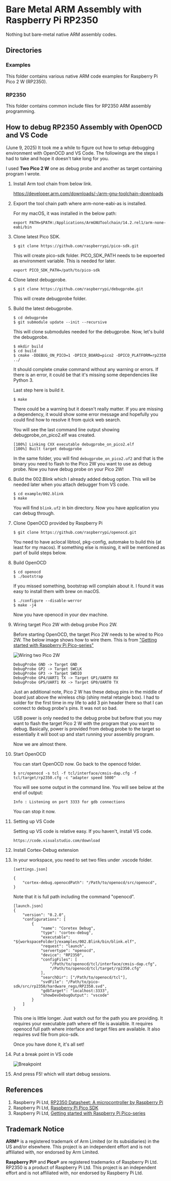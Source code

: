 
# Bare Metal ARM Assembly with Raspberry Pi RP2350

Nothing but bare-metal native ARM assembly codes.

## Directories

### Examples

This folder contains various native ARM code examples for Raspberry Pi Pico 2 W (RP2350).

### RP2350

This folder contains common include files for RP2350 ARM assembly programming.

## How to debug RP2350 Assembly with OpenOCD and VS Code

(June 9, 2025) It took me a while to figure out how to setup debugging environment with OpenOCD and VS Code. The followings are the steps I had to take and hope it doesn't take long for you.

I used **Two Pico 2 W** one as debug probe and another as target containing program I wrote. 

1. Install Arm tool chain from below link.

    https://developer.arm.com/downloads/-/arm-gnu-toolchain-downloads

1. Export the tool chain path where arm-none-eabi-as is installed.

    For my macOS, it was installed in the below path:
    ```
    export PATH=$PATH:/Applications/ArmGNUToolchain/14.2.rel1/arm-none-eabi/bin
    ```

1. Clone latest Pico SDK.

    ```console
    $ git clone https://github.com/raspberrypi/pico-sdk.git
    ```
    This will create pico-sdk folder. PICO_SDK_PATH needs to be expoerted as environment variable. This is needed for later.

    ```console
    export PICO_SDK_PATH=/path/to/pico-sdk
    ```


1. Clone latest debugprobe.

    ```console
    $ git clone https://github.com/raspberrypi/debugprobe.git
    ```
    This will create debugprobe folder.

1. Build the latest debugprobe.

    ```console
    $ cd debugprobe
    $ git submodule update --init --recursive
    ```
    This will clone submodules needed for the debugprobe. Now, let's build the debugprobe.

    ```console
    $ mkdir build
    $ cd build
    $ cmake -DDEBUG_ON_PICO=1 -DPICO_BOARD=pico2 -DPICO_PLATFORM=rp2350 ../
    ```
    It should complete cmake command without any warning or errors. If there is an error, it could be that it's missing some dependencies like Python 3.

    Last step here is build it.

    ```console
    $ make
    ```
    There could be a warning but it doesn't really matter. If you are missing a dependency, it would show some error message and hopefully you could find how to resolve it from quick web search.

    You will see the last command line output showing debugprobe_on_pico2.elf was created.
    ```console
    [100%] Linking CXX executable debugprobe_on_pico2.elf
    [100%] Built target debugprobe
    ```

    In the same folder, you will find ```debugprobe_on_pico2.uf2``` and that is the binary you need to flash to the Pico 2W you want to use as debug probe. Now you have debug probe on your Pico 2W!

1. Build the 002.Blink which I already added debug option. This will be needed later when you attach debugger from VS code.

    ```console
    $ cd example/002.blink
    $ make
    ```
    You will find ```blink.uf2``` in bin directory. Now you have application you can debug through.

1. Clone OpenOCD provided by Raspberry Pi

    ```console
    $ git clone https://github.com/raspberrypi/openocd.git
    ```
    You need to have aclocal libtool, pkg-config, automake to build this (at least for my macos). If something else is missing, it will be mentioned as part of build steps below.

1. Build OpenOCD

    ```console
    $ cd openocd
    $ ./bootstrap
    ```
    If you missed something, bootstrap will complain about it. I found it was easy to install them with brew on macOS.

    ```console
    $ ./configure --disable-werror
    $ make -j4
    ```
    Now you have openocd in your dev machine.

1. Wiring target Pico 2W with debug probe Pico 2W.
    
    Before starting OpenOCD, the target Pico 2W needs to be wired to Pico 2W. The below image shows how to wire them. This is from ["Getting started with Raspberry Pi Pico-series"](https://datasheets.raspberrypi.com/pico/getting-started-with-pico.pdf)

    ![Wiring two Pico 2W](./docs/images/debugprobe-connect.png)

    ```
    DebugProbe GND -> Target GND
    DebugProbe GP2 -> Target SWCLK
    DebugProbe GP3 -> Target SWDIO
    DebugProbe GP4/UART1 TX -> Target GP1/UART0 RX
    DebugProbe GP5/UART1 RX -> Target GP0/UART0 TX
    ```

    Just an additional note, Pico 2 W has these debug pins in the middle of board just above the wireless chip (shiny metal retangle box). I had to solder for the first time in my life to add 3 pin header there so that I can connect to debug probe's pins. It was not so bad.

    USB power is only needed to the debug probe but before that you may want to flash the target Pico 2 W with the program that you want to debug. Basically, power is provided from debug probe to the target so essentially it will boot up and start running your assembly program.

    Now we are almost there.

1. Start OpenOCD

    You can start OpenOCD now. Go back to the openocd folder.

    ```console
    $ src/openocd -s tcl -f tcl/interface/cmsis-dap.cfg -f tcl/target/rp2350.cfg -c "adapter speed 5000"
    ```

    You will see some output in the command line. You will see below at the end of output:

    ```
    Info : Listening on port 3333 for gdb connections
    ```
    You can stop it now.
    
1. Setting up VS Code

    Setting up VS code is relative easy. If you haven't, install VS code.

    ```
    https://code.visualstudio.com/download
    ```

1. Install Cortex-Debug extension

1. In your workspace, you need to set two files under .vscode folder.

    ```
    [settings.json]

    {
        "cortex-debug.openocdPath": "/Path/to/openocd/src/openocd",
    }
    ```
    Note that it is full path including the command "openocd".

    ```
    [launch.json]
    {
        "version": "0.2.0",
        "configurations": [
            {
                "name": "Coretex Debug",
                "type": "cortex-debug",
                "executable": "${workspaceFolder}/examples/002.Blink/bin/blink.elf",
                "request": "launch",
                "servertype": "openocd",
                "device": "RP2350",
                "configFiles": [
                    "/Path/to/openocd/tcl/interface/cmsis-dap.cfg",
                    "/Path/to/openocd/tcl/target/rp2350.cfg"
                ],
                "searchDir": ["/Path/to/openocd/tcl"],
                "svdFile": "/Path/to/pico-sdk/src/rp2350/hardware_regs/RP2350.svd",
                "gdbTarget": "localhost:3333",
                "showDevDebugOutput": "vscode"
            }
        ]
    }
    ```
    This one is little longer. Just watch out for the path you are providing. It requires your executable path where elf file is avaialble. It requires openocd full path where interface and target files are available. It also requires svd file from pico-sdk.

    Once you have done it, it's all set!

1. Put a break point in VS code
    
    ![Breakpoint](./docs/images/breakpoint.png)

1. And press F5! which will start debug sessions.

    



## References

1. Raspberry Pi Ltd, [RP2350 Datasheet: A microcontroller by Raspberry Pi](https://datasheets.raspberrypi.com/rp2350/rp2350-datasheet.pdf)
1. Raspberry Pi Ltd, [Raspberry Pi Pico SDK](https://github.com/raspberrypi/pico-sdk)
1. Raspberry Pi Ltd, [Getting started with Raspberry Pi Pico-series](https://datasheets.raspberrypi.com/pico/getting-started-with-pico.pdf)
## Trademark Notice

**ARM®** is a registered trademark of Arm Limited (or its subsidiaries) in the US and/or elsewhere. This project is an independent effort and is not affiliated with, nor endorsed by Arm Limited.

**Raspberry Pi®** and **Pico®** are registered trademarks of Raspberry Pi Ltd. RP2350 is a product of Raspberry Pi Ltd. This project is an independent effort and is not affiliated with, nor endorsed by Raspberry Pi Ltd.
